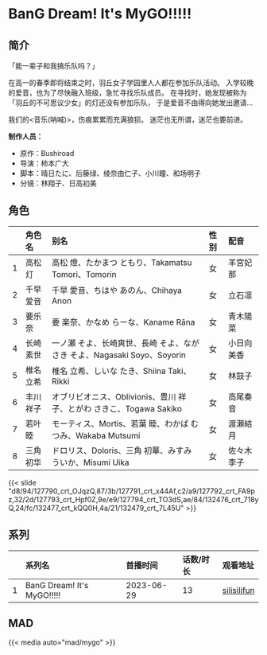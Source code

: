 # BanG Dream! It's MyGO!!!!!


## 简介

「能一辈子和我搞乐队吗？」

在高一的春季即将结束之时，羽丘女子学园里人人都在参加乐队活动。
入学较晚的爱音，也为了尽快融入班级，急忙寻找乐队成员。
在寻找时，她发现被称为「羽丘的不可思议少女」的灯还没有参加乐队，
于是爱音不由得向她发出邀请…

我们的<音乐(呐喊)>，伤痕累累而充满狼狈。
迷茫也无所谓，迷茫也要前进。

**制作人员：**
- 原作：Bushiroad
- 导演：柿本广大
- 脚本：晴日たに、后藤绿、绫奈由仁子、小川瞳、和场明子
- 分镜：林翔子、日高初美

## 角色

|     |   角色名   |   别名  | 性别 |  配音  |
|:--- |:------  |:----      |:---  |:--   |
| 1 | 高松灯 | 高松 燈、たかまつ ともり、Takamatsu Tomori、Tomorin | 女 | 羊宮妃那 |
| 2 | 千早爱音 | 千早 愛音、ちはや あのん、Chihaya Anon | 女 | 立石凛 |
| 3 | 要乐奈 | 要 楽奈、かなめ らーな、Kaname Rāna | 女 | 青木陽菜 |
| 4 | 长崎素世 | 一ノ瀬 そよ、长崎爽世、長崎 そよ、ながさき そよ、Nagasaki Soyo、Soyorin | 女 | 小日向美香 |
| 5 | 椎名立希 | 椎名 立希、しいな たき、Shiina Taki、Rikki | 女 | 林鼓子 |
| 6 | 丰川祥子 | オブリビオニス、Oblivionis、豊川 祥子、とがわ さきこ、Togawa Sakiko | 女 | 高尾奏音 |
| 7 | 若叶睦 | モーティス、Mortis、若葉 睦、わかば むつみ、Wakaba Mutsumi | 女 | 渡瀬結月 |
| 8 | 三角初华 | ドロリス、Doloris、三角 初華、みすみ ういか、Misumi Uika | 女 | 佐々木李子 |

{{< slide "d8/94/127790_crt_OJqzQ,87/3b/127791_crt_x44Af,c2/a9/127792_crt_FA9pz,32/2d/127793_crt_Hpf0Z,9e/e9/127794_crt_TO3dS,ae/84/132476_crt_718yQ,24/fc/132477_crt_kQQ0H,4a/21/132479_crt_7L45U" >}}

## 系列

|     |   系列名   |   首播时间  | 话数/时长  | 观看地址 |
|:---  |:------    |:----      |:---       |:---  |
| 1 | BanG Dream! It's MyGO!!!!! | 2023-06-29 | 13 | [silisilifun](https://www.silisilifun.com/vodplay/Xbj7777Z/3/1/)  |


## MAD

{{< media auto="mad/mygo" >}}
